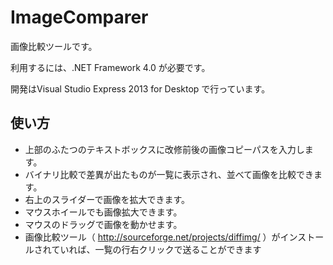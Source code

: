 ImageComparer
=============
画像比較ツールです。

利用するには、.NET Framework 4.0 が必要です。

開発はVisual Studio Express 2013 for Desktop で行っています。

## 使い方

* 上部のふたつのテキストボックスに改修前後の画像コピーパスを入力します。
* バイナリ比較で差異が出たものが一覧に表示され、並べて画像を比較できます。
* 右上のスライダーで画像を拡大できます。
* マウスホイールでも画像拡大できます。
* マウスのドラッグで画像を動かせます。
* 画像比較ツール（ http://sourceforge.net/projects/diffimg/ ）がインストールされていれば、一覧の行右クリックで送ることができます

